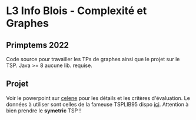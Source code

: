 # L3 Info Blois - Complexité et Graphes
## Primptems 2022
Code source pour travailler les TPs de graphes ainsi que le projet sur le TSP. Java >= 8 aucune lib. requise.

## Projet
Voir le powerpoint sur [celene](https://celene.univ-tours.fr/course/view.php?id=2733) pour les détails et les critères d'évaluation. Le données à utiliser sont celles de la fameuse TSPLIB95 dispo [ici](http://comopt.ifi.uni-heidelberg.de/software/TSPLIB95/index.html). Attention à bien prendre le __symetric__ TSP !
